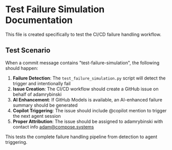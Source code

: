# Test Failure Simulation Documentation

This file is created specifically to test the CI/CD failure handling workflow.

## Test Scenario

When a commit message contains "test-failure-simulation", the following should happen:

1. **Failure Detection**: The `test_failure_simulation.py` script will detect the trigger and intentionally fail
2. **Issue Creation**: The CI/CD workflow should create a GitHub issue on behalf of adamrybinski
3. **AI Enhancement**: If GitHub Models is available, an AI-enhanced failure summary should be generated
4. **Copilot Triggering**: The issue should include @copilot mention to trigger the next agent session
5. **Proper Attribution**: The issue should be assigned to adamrybinski with contact info adam@compose.systems

This tests the complete failure handling pipeline from detection to agent triggering.